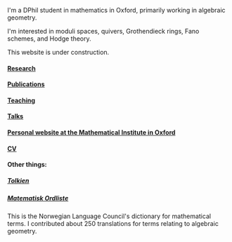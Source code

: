 
I'm a DPhil student in mathematics in Oxford, primarily working in algebraic geometry.

I'm interested in moduli spaces, quivers, Grothendieck rings, Fano schemes, and Hodge theory.

This website is under construction.

#### [Research](https://sorengam.github.io/research)

#### [Publications](https://sorengam.github.io/papers)

#### [Teaching](teaching)

#### [Talks](talks)

#### [Personal website at the Mathematical Institute in Oxford](https://www.maths.ox.ac.uk/people/soren.gammelgaard)

#### [CV](CV)

#### Other things:

##### [Tolkien](https://sorengam.github.io/tolkien)

##### [Matematisk Ordliste](https://matematikkradet.no/ordliste/)
This is the Norwegian Language Council's dictionary for mathematical terms. I contributed about 250 translations for terms relating to algebraic geometry.

